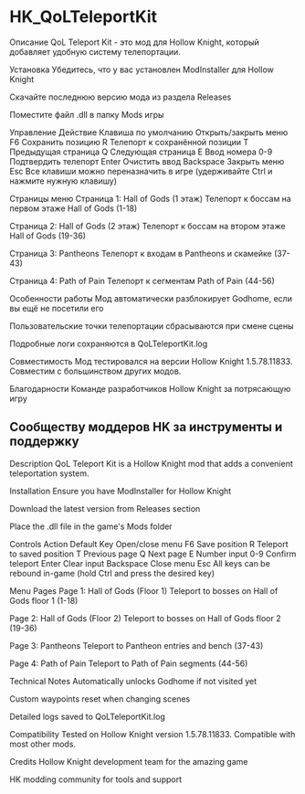 ﻿# HK_QoLTeleportKit
Описание
QoL Teleport Kit - это мод для Hollow Knight, который добавляет удобную систему телепортации.

Установка
Убедитесь, что у вас установлен ModInstaller для Hollow Knight

Скачайте последнюю версию мода из раздела Releases

Поместите файл .dll в папку Mods игры

Управление
Действие	Клавиша по умолчанию
Открыть/закрыть меню	F6
Сохранить позицию	R
Телепорт к сохранённой позиции	T
Предыдущая страница	Q
Следующая страница	E
Ввод номера	0-9
Подтвердить телепорт	Enter
Очистить ввод	Backspace
Закрыть меню	Esc
Все клавиши можно переназначить в игре (удерживайте Ctrl и нажмите нужную клавишу)

Страницы меню
Страница 1: Hall of Gods (1 этаж)
Телепорт к боссам на первом этаже Hall of Gods (1-18)

Страница 2: Hall of Gods (2 этаж)
Телепорт к боссам на втором этаже Hall of Gods (19-36)

Страница 3: Pantheons
Телепорт к входам в Pantheons и скамейке (37-43)

Страница 4: Path of Pain
Телепорт к сегментам Path of Pain (44-56)

Особенности работы
Мод автоматически разблокирует Godhome, если вы ещё не посетили его

Пользовательские точки телепортации сбрасываются при смене сцены

Подробные логи сохраняются в QoLTeleportKit.log

Совместимость
Мод тестировался на версии Hollow Knight 1.5.78.11833. Совместим с большинством других модов.

Благодарности
Команде разработчиков Hollow Knight за потрясающую игру

Сообществу моддеров HK за инструменты и поддержку
------------------------------------------------------------------------------------------------------------------------------------------------------------------------------------------------------------------------
Description
QoL Teleport Kit is a Hollow Knight mod that adds a convenient teleportation system.



Installation
Ensure you have ModInstaller for Hollow Knight

Download the latest version from Releases section

Place the .dll file in the game's Mods folder

Controls
Action	Default Key
Open/close menu	F6
Save position	R
Teleport to saved position	T
Previous page	Q
Next page	E
Number input	0-9
Confirm teleport	Enter
Clear input	Backspace
Close menu	Esc
All keys can be rebound in-game (hold Ctrl and press the desired key)

Menu Pages
Page 1: Hall of Gods (Floor 1)
Teleport to bosses on Hall of Gods floor 1 (1-18)

Page 2: Hall of Gods (Floor 2)
Teleport to bosses on Hall of Gods floor 2 (19-36)

Page 3: Pantheons
Teleport to Pantheon entries and bench (37-43)

Page 4: Path of Pain
Teleport to Path of Pain segments (44-56)

Technical Notes
Automatically unlocks Godhome if not visited yet

Custom waypoints reset when changing scenes

Detailed logs saved to QoLTeleportKit.log

Compatibility
Tested on Hollow Knight version 1.5.78.11833. Compatible with most other mods.

Credits
Hollow Knight development team for the amazing game

HK modding community for tools and support
